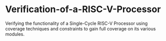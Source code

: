 # Verification-of-a-RISC-V-Processor
Verifying the functionality of a Single-Cycle RISC-V Processor using coverage techniques and constraints to gain full coverage on its various modules.
